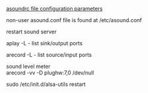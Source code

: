 [asoundrc file configuration parameters](https://alsa.opensrc.org/Asoundrc)

non-user asound.conf file is found at /etc/asound.conf

restart sound server

aplay -L - list sink/output ports

arecord -L - list source/input ports

sound level meter  
arecord -vv -D plughw:7,0 /dev/null  

sudo /etc/init.d/alsa-utils restart
